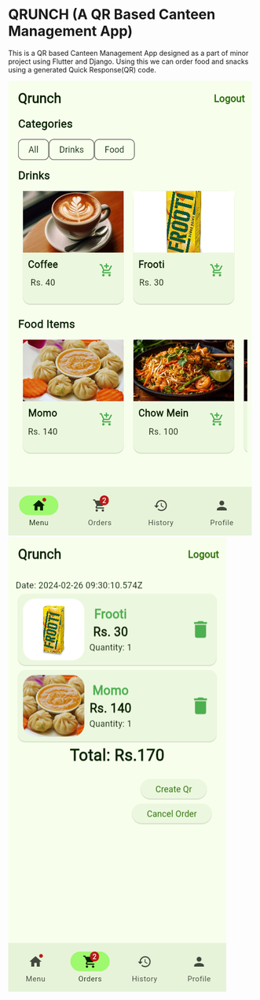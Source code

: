 # QRUNCH (A QR Based Canteen Management App)
This is a QR based Canteen Management App designed as a part of minor project using Flutter and Django. Using this we can order food and snacks using a generated Quick Response(QR) code.


![Alt MenuPage](images/menu1.png)
![Alt OrdersPage](images/orders.png)
